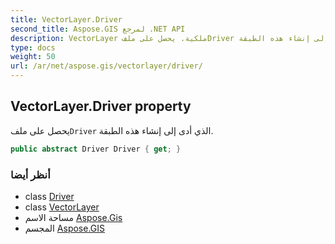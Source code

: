 ```yaml
---
title: VectorLayer.Driver
second_title: Aspose.GIS لمرجع .NET API
description: VectorLayer ملكية. يحصل على ملفDriver الذي أدى إلى إنشاء هذه الطبقة.
type: docs
weight: 50
url: /ar/net/aspose.gis/vectorlayer/driver/
---
```

## VectorLayer.Driver property

يحصل على ملف`Driver` الذي أدى إلى إنشاء هذه الطبقة.

```csharp
public abstract Driver Driver { get; }
```

### أنظر أيضا

* class [Driver](../../driver/)
* class [VectorLayer](../)
* مساحة الاسم [Aspose.Gis](../../vectorlayer/)
* المجسم [Aspose.GIS](../../../)


